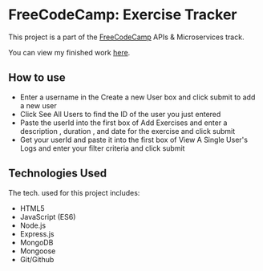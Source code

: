# FreeCodeCamp: Exercise Tracker

  This project is a part of the [FreeCodeCamp](https://www.freecodecamp.com) APIs & Microservices track.

  You can view my finished work [here](https://fcc--recipe-box.herokuapp.com/).

## How to use

 - Enter a username  in the Create a new User  box and click submit to add a new user
 - Click See All Users to find the ID of the user you just entered
 - Paste the userId  into the first box of Add Exercises and enter a description , duration , and date  for the exercise and click submit
 - Get your userId  and paste it into the first box of View A Single User's Logs and enter your filter criteria and click submit
## Technologies Used

  The tech. used for this project includes:

  - HTML5
  - JavaScript (ES6)
  - Node.js
  - Express.js
  - MongoDB
  - Mongoose
  - Git/Github
  
